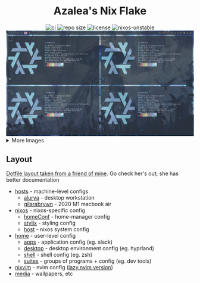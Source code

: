 <div align="center">
  <h1>Azalea's Nix Flake</h1>

  <img alt="ci" src="https://img.shields.io/github/actions/workflow/status/azaleacolburn/flake/check.yml?label=build&color=a6e3a1&labelColor=303446&style=for-the-badge&logo=github&logoColor=a6e3a1" />
  <img alt="repo size" src="https://img.shields.io/github/repo-size/azaleacolburn/flake?color=fab387&labelColor=303446&style=for-the-badge&logo=github&logoColor=fab387" />
  <img alt="license" src="https://img.shields.io/static/v1.svg?style=for-the-badge&label=License&message=GPLv3&logoColor=ca9ee6&colorA=313244&colorB=cba6f7" />
  <img alt="nixos-unstable" src="https://img.shields.io/badge/NixOS-unstable-blue.svg?style=for-the-badge&labelColor=303446&logo=NixOS&logoColor=white&color=91D7E3" />
</div>

<img alt="multi-fetch" src="./docs/images/multi.png" />

<details>
  <summary>More Images</summary>

  <img alt="bacon" src="./docs/images/bacon.png" />
  <img alt="nvim" src="./docs/images/nvim.png" />
</details>

## Layout

[Dotfile layout taken from a friend of mine](https://codeberg.org/awwpotato/nixos). Go check her's out; she has better documentation

- [hosts](https://github.com/azaleacolburn/flake/tree/main/hosts) - machine-level configs
  - [alurya](https://github.com/azaleacolburn/flake/tree/main/hosts/alurya) - desktop workstation
  - [gilarabrywn](https://github.com/azaleacolburn/flake/tree/main/hosts/gilarabrywn) - 2020 M1 macbook air
- [nixos](https://github.com/azaleacolburn/flake/tree/main/nixos) - nixos-specific config
  - [homeConf](https://github.com/azaleacolburn/flake/tree/main/nixos/homeConf) - home-manager config
  - [stylix](https://github.com/azaleacolburn/flake/tree/main/nixos/stylix) - styling config
  - [host](https://github.com/azaleacolburn/flake/tree/main/nixos/host) - nixos system config
- [home](https://github.com/azaleacolburn/flake/tree/main/home) - user-level config
  - [apps](https://github.com/azaleacolburn/flake/tree/main/home/apps) - application config (eg. slack)
  - [desktop](https://github.com/azaleacolburn/flake/tree/main/home/desktop) - desktop environment config (eg. hyprland)
  - [shell](https://github.com/azaleacolburn/flake/tree/main/home/shell) - shell config (eg. zsh)
  - [suites](https://github.com/azaleacolburn/flake/tree/main/home/shell) - groups of programs + config (eg. dev tools)
- [nixvim](https://github.com/azaleacolburn/flake/tree/main/nixvim) - nvim config ([lazy.nvim version](https://github.com/azaleacolburn/.config/tree/main/nvim))
- [media](https://github.com/azaleacolburn/flake/tree/main/media) - wallpapers, etc
